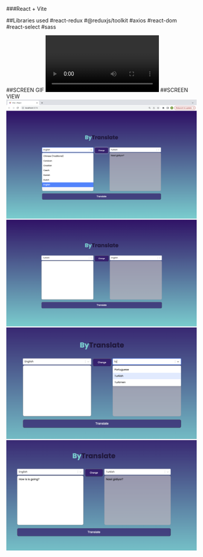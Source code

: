 ###React + Vite

##Libraries used
#react-redux
#@reduxjs/toolkit
#axios
#react-dom
#react-select
#sass

##SCREEN GIF
![](tra3.mp4)
##SCREEN VIEW
![](tra1.png)
![](tra4.png)
![](tra5.png)
![](tra6.png)